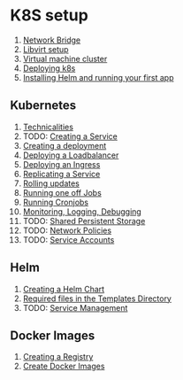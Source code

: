 # K8S setup

1. [Network Bridge](docs/Network_Bridge.md)
2. [Libvirt setup](docs/Libvirt.md)
3. [Virtual machine cluster](docs/VM_Cluster.md)
4. [Deploying k8s](docs/K8S_Deployment.md)
5. [Installing Helm and running your first app](docs/helm/Installation.md)

## Kubernetes

1. [Technicalities](docs/k8s/Technicalities.md)
2. TODO: [Creating a Service](docs/k8s/Service.md)
3. [Creating a deployment](docs/k8s/Deployments.md)
4. [Deploying a Loadbalancer](docs/k8s/Loadbalancer.md)
5. [Deploying an Ingress](docs/k8s/Ingress.md)
6. [Replicating a Service](docs/k8s/Replication.md)
7. [Rolling updates](docs/k8s/Rolling_Updates.md)
8. [Running one off Jobs](docs/k8s/Jobs.md)
9. [Running Cronjobs](docs/k8s/CronJobs.md)
10. [Monitoring, Logging, Debugging](docs/k8s/Debug.md)
11. TODO: [Shared Persistent Storage](docs/k8s/Persistent_Storage.md)
12. TODO: [Network Policies](docs/k8s/Network_Policies.md)
13. TODO: [Service Accounts](docs/k8s/Service_Accounts.md)

## Helm

1. [Creating a Helm Chart](docs/helm/Chart.md)
2. [Required files in the Templates Directory](docs/helm/Required_Templates_in_a_Chart.md)
2. TODO: [Service Management](docs/helm/Management.md)

## Docker Images

1. [Creating a Registry](docs/docker/Registry.md)
2. [Create Docker Images](docs/docker/Images.md)
